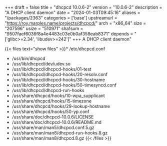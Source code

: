 +++
draft = false
title = "dhcpcd 10.0.6-2"
version = "10.0.6-2"
description = "A DHCP client daemon"
date = "2024-01-03T09:45:16"
aliases = "/packages/2363"
categories = ['base']
upstreamurl = "https://roy.marples.name/projects/dhcpcd/"
arch = "x86_64"
size = "207596"
usize = "510971"
sha1sum = "9507faef6036f8a4e4483c03e0b0af358eab8371"
depends = "['glibc>=2.34', 'libudev>=242']"
+++
A DHCP client daemon"

{{< files text="show files" >}}* /etc/dhcpcd.conf
* /usr/bin/dhcpcd
* /usr/lib/dhcpcd/dev/udev.so
* /usr/lib/dhcpcd/dhcpcd-hooks/01-test
* /usr/lib/dhcpcd/dhcpcd-hooks/20-resolv.conf
* /usr/lib/dhcpcd/dhcpcd-hooks/30-hostname
* /usr/lib/dhcpcd/dhcpcd-hooks/50-timesyncd.conf
* /usr/lib/dhcpcd/dhcpcd-run-hooks
* /usr/share/dhcpcd/hooks/10-wpa_supplicant
* /usr/share/dhcpcd/hooks/15-timezone
* /usr/share/dhcpcd/hooks/29-lookup-hostname
* /usr/share/dhcpcd/hooks/50-yp.conf
* /usr/share/doc/dhcpcd-10.0.6/LICENSE
* /usr/share/doc/dhcpcd-10.0.6/README.md
* /usr/share/man/man5/dhcpcd.conf.5.gz
* /usr/share/man/man8/dhcpcd-run-hooks.8.gz
* /usr/share/man/man8/dhcpcd.8.gz
{{< /files >}}